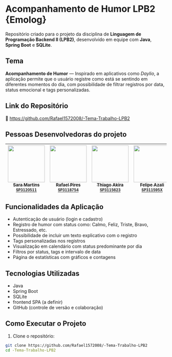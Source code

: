 # Acompanhamento de Humor LPB2 {Emolog}

Repositório criado para o projeto da disciplina de **Linguagem de Programação Backend II (LPB2)**, desenvolvido em equipe com **Java**, **Spring Boot** e **SQLite**.

## Tema

**Acompanhamento de Humor** — Inspirado em aplicativos como *Daylio*, a aplicação permite que o usuário registre como está se sentindo em diferentes momentos do dia, com possibilidade de filtrar registros por data, status emocional e tags personalizadas.

## Link do Repositório

🔗 https://github.com/Rafael1572008/-Tema-Trabalho-LPB2

## Pessoas Desenvolvedoras do projeto

| [<img loading="lazy" src="https://avatars.githubusercontent.com/u/128601286?v=4" width=115><br><sub>Sara Martins<br><sup>SP3120511</sup></sub>](https://github.com/sarmart) | [<img loading="lazy" src="https://avatars.githubusercontent.com/u/127984148?v=4" width=115><br><sub>Rafael Pires<br><sup>SP3118754</sup></sub>](https://github.com/Rafael1572008) | [<img loading="lazy" src="https://avatars.githubusercontent.com/u/129286938?v=4" width=115><br><sub>Thiago Akira<br><sup>SP3115623</sup></sub>](https://github.com/ThiagoIFDS23) | [<img loading="lazy" src="https://avatars.githubusercontent.com/u/129297409?v=4" width=115><br><sub>Felipe Azali<br><sup>SP311595X</sup></sub>](https://github.com/FelipeAzali) | [<img loading="lazy" src="https://i.pinimg.com/474x/17/06/23/170623bac1b4d0f1c7a66410764a0654.jpg" width=115><br><sub>Mirella Prado<br><sup>SP3124568</sup></sub>](https://github.com/mirprado) | [<img loading="lazy" src="https://i.pinimg.com/474x/17/06/23/170623bac1b4d0f1c7a66410764a0654.jpg" width=115><br><sub>Mirella Prado<br><sup>SP3124568</sup></sub>](https://github.com/mirprado)
| :---: | :---: | :---: | :---: | :---: | :---: |

## Funcionalidades da Aplicação

- Autenticação de usuário (login e cadastro)
- Registro de humor com status como: Calmo, Feliz, Triste, Bravo, Estressado, etc.
- Possibilidade de incluir um texto explicativo com o registro
- Tags personalizadas nos registros
- Visualização em calendário com status predominante por dia
- Filtros por status, tags e intervalo de data
- Página de estatísticas com gráficos e contagens

## Tecnologias Utilizadas

- Java
- Spring Boot
- SQLite
- frontend SPA (a definir)
- GitHub (controle de versão e colaboração)

## Como Executar o Projeto

1. Clone o repositório:

```bash
git clone https://github.com/Rafael1572008/-Tema-Trabalho-LPB2
cd -Tema-Trabalho-LPB2

